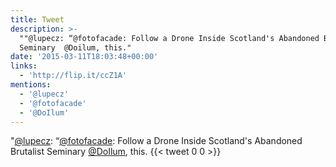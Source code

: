 ```yaml
---
title: Tweet
description: >-
  ""@lupecz: “@fotofacade: Follow a Drone Inside Scotland's Abandoned Brutalist
  Seminary  @Doilum, this."
date: '2015-03-11T18:03:48+00:00'
links:
  - 'http://flip.it/ccZ1A'
mentions:
  - '@lupecz'
  - '@fotofacade'
  - '@DoIlum'
---
```

"[@lupecz](https://twitter.com/@lupecz): “[@fotofacade](https://twitter.com/@fotofacade): Follow a Drone Inside Scotland's Abandoned Brutalist Seminary  [@DoIlum](https://twitter.com/@DoIlum), this.
      {{< tweet 0 0 >}}
    
